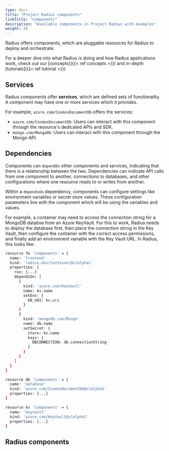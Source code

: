 ```yaml
---
type: docs
title: "Project Radius components"
linkTitle: "Components"
description: "Available components in Project Radius with examples"
weight: 40
---
```


Radius offers components, which are pluggable resources for Radius to deploy and orchestrate.

For a deeper dive into what Radius is doing and how Radius applications work, check out our [concepts]({{< ref concepts >}}) and in-depth [tutorials]({{< ref tutorial >}})

## Services

Radius components offer **services**, which are defined sets of functionality. A component may have one or more services which it provides.

For example, `azure.com/CosmosDocumentDb` offers the services:
- `azure.com/CosmosDocumentDb`: Users can interact with this component through the resource's dedicated APIs and SDK.
- `mongo.com/MongoDb`: Users can interact with this component through the Mongo API.

## Dependencies

Components can `dependOn` other components and services, indicating that there is a relationship between the two. Dependencies can indicate API calls from one component to another, connections to databases, and other configurations where one resource reads to or writes from another.

Within a `dependsOn` dependency, components can configure settings like environment variables or secret store values. These configuration parameters live with the component which will be using the variables and values.

For example, a container may need to access the connection string for a MongoDB databse from an Azure KeyVault. For this to work, Radius needs to deploy the database first, then place the connection string in the Key Vault, then configure the container with the correct access permissions, and finally add an environment variable with the Key Vault URL. In Radius, this looks like:

```sh
resource fe 'Components' = {
  name: 'frontend'
  kind: 'radius.dev/Container@v1alpha1'
  properties: {
    run: {...}
    dependsOn: [
      {
        kind: 'azure.com/KeyVault'
        name: kv.name
        setEnv: {
          KB_URI: kv.uri
        }
      }
      {
        kind: 'mongodb.com/Mongo'
        name: db.name
        setSecret: {
          store: kv.name
          keys: {
            DBCONNECTION: db.connectionString
          }
        }
      }
    ]
  }
}

resource db 'Components' = {
  name: 'database'
  kind: 'azure.com/CosmosDocumentDb@v1alpha1'
  properties: {...}
}

resource kv 'Components' = {
  name: 'keyvault'
  kind: 'azure.com/KeyVault@v1alpha1'
  properties: {...}
}

```

## Radius components